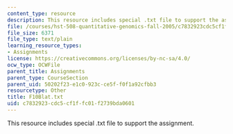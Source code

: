 ```yaml
---
content_type: resource
description: This resource includes special .txt file to support the assignment.
file: /courses/hst-508-quantitative-genomics-fall-2005/c7832923cdc5cf1ffc01f2739bda0601_F10Blat.txt
file_size: 6371
file_type: text/plain
learning_resource_types:
- Assignments
license: https://creativecommons.org/licenses/by-nc-sa/4.0/
ocw_type: OCWFile
parent_title: Assignments
parent_type: CourseSection
parent_uid: 50202f23-e1c0-923c-ce5f-f0f1a92cfbb3
resourcetype: Other
title: F10Blat.txt
uid: c7832923-cdc5-cf1f-fc01-f2739bda0601
---
```

This resource includes special .txt file to support the assignment.